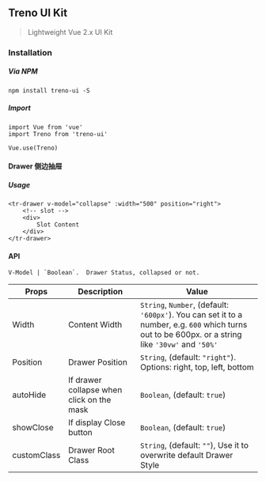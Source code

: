 ## Treno UI Kit

> Lightweight Vue 2.x UI Kit 

### Installation

##### Via NPM
```
npm install treno-ui -S
```

##### Import
```
import Vue from 'vue'
import Treno from 'treno-ui'

Vue.use(Treno)
```

#### Drawer 侧边抽屉

##### Usage
```
<tr-drawer v-model="collapse" :width="500" position="right">
    <!-- slot -->
    <div>
        Slot Content
    </div>
</tr-drawer>
```

#### API

```
V-Model | `Boolean`.  Drawer Status, collapsed or not.
```


| Props    | Description     | Value                                                     |
|----------|-----------------|-----------------------------------------------------------|
| Width    | Content Width   | `String`, `Number`, (default: `'600px'`). You can set it to a number, e.g. `600` which turns out to be 600px. or a string like `'30vw'` and `'50%'`                                      |
| Position | Drawer Position | `String`, (default: `"right"`). Options: right, top, left, bottom |
| autoHide | If drawer collapse when click on the mask | `Boolean`, (default: `true`) |
| showClose | If display Close button | `Boolean`, (default: `true`) |
| customClass | Drawer Root Class | `String`, (default: `""`), Use it to overwrite default Drawer Style |

